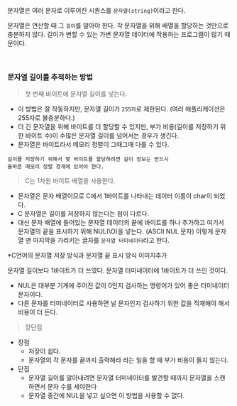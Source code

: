 문자열은 여러 문자로 이루어진 시퀀스를 `문자열(string)`이라고 한다.

문자열은 연산할 때 그 `길이`를 알아야 한다. 각 문자열을 위해 배열을 할당하는 것만으로 충분하지 않다. 길이가 변할 수 있는 가변 문자열 데이터에 작용하는 프로그램이 많기 때문이다.

<br>

### 문자열 길이를 추적하는 방법

> 첫 번째 바이트에 문자열 길이를 넣는다.
 
- 이 방법은 잘 작동하지만, 문자열 길이가 `255자`로 제한된다. (여러 애플리케이션은 255자로 불충분하다.)
- 더 긴 문자열을 위해 바이트를 더 할당할 수 있지만, 부가 비용(길이를 저장하기 위한 바이트 수)이 수많은 문자열 길이를 넘어서는 경우가 생긴다.
- 문자열은 바이트라서 메모리 정렬이 그때그때 다를 수 있다.

```
길이를 저장하기 위해서 몇 바이트를 할당하려면 길이 정보는 반드시
올바른 메모리 정렬 경계에 있어야 한다.
```

> C는 1차원 바이트 배열을 사용한다.

- 문자열은 문자 배열이므로 C에서 1바이트를 나타내는 데이터 이름이 char이 되었다.
- C 문자열은 길이를 저장하지 않는다는 점이 다르다.
- 대신 문자 배열에 들어있는 문자열 데이터의 끝에 바이트를 하나 추가하고 여기서 문자열의 끝을 표시하기 위해 NUL(\O)을 넣는다. (ASCII NUL 문자) 이렇게 문자열 맨 마지막을 가리키는 글자를 `문자열 터미네이터`라고 한다.

*C언어의 문자열 저장 방식과 문자열 끝 표시 방식 이미지추가

문자열 길이보다 1바이트가 더 쓰였다. 문자열 터미네이터에 1바이트가 더 쓰인 것이다.

- NUL은 대부분 기계에 주어진 값이 0인지 검사하는 명령어가 있어 좋은 터미네이터 문자이다.
- 다른 문자를 터미네이터로 사용하면 널 문자인지 검사하기 위한 값을 적재해야 해서 비용이 더 든다.

> 장단점

- 장점
    - 저장이 쉽다.
    - 문자열의 각 문자를 끝까지 출력해라 라는 일을 할 때 부가 비용이 들지 않는다.
- 단점
    - 문자열 길이를 알아내려면 문자열 터미네이터를 발견할 때까지 문자열을 스캔하면서 문자 수를 세야한다
    - 문자열 중간에 NUL을 넣고 싶으면 이 방법을 사용할 수 없다.